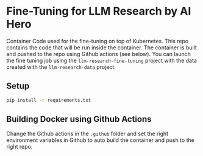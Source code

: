 # Fine-Tuning for LLM Research by AI Hero

Container Code used for the fine-tuning on top of Kubernetes. This repo contains the code that will be run inside the container. The container is built and pushed to the repo using Github actions (see below). You can launch the fine tuning job using the `llm-research-fine-tuning` project with the data created with the `llm-research-data` project.

## Setup
```sh
pip install -r requirements.txt
```

## Building Docker using Github Actions
Change the Github actions in the `.github` folder and set the right environment variables in Github to auto build the container and push to the right repo.

